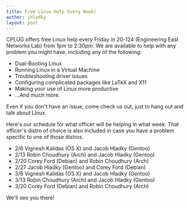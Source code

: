 ```yaml
---
title: Free Linux Help Every Week!
author: jhladky
layout: post
---
```

CPLUG offers free Linux help every Friday in 20-124 (Engineering East Networks Lab) from 1pm to 2:30pm. We are available to help with any problem you might have, including any of the following:

* Dual-Booting Linux
* Running Linux in a Virtual Machine
* Troubleshooting driver issues
* Configuring complicated packages like LaTeX and X11
* Making your use of Linux more productive
* ...And much more.

Even if you don't have an issue, come check us out, just to hang out and talk about Linux.

Here's our schedule for what officer will be helping in what week. That officer's distro of choice is also included in case you have a problem specific to one of those distros.

* 2/6 Vignesh Kalidas (OS X) and Jacob Hladky (Gentoo)
* 2/13 Robin Choudhury (Arch) and Jacob Hladky (Gentoo)
* 2/20 Corey Ford (Debian) and Robin Choudhury (Arch)
* 2/27 Jacob Hladky (Gentoo) and Corey Ford (Debian)
* 3/6 Vignesh Kalidas (OS X) and Jacob Hladky (Gentoo)
* 3/13 Robin Choudhury (Arch) and Jacob Hladky (Gentoo)
* 3/20 Corey Ford (Debian) and Robin Choudhury (Arch)

We'll see you there!
